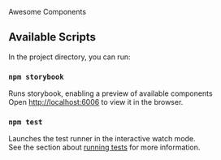 Awesome Components

## Available Scripts

In the project directory, you can run:

### `npm storybook`

Runs storybook, enabling a preview of available components<br />
Open [http://localhost:6006](http://localhost:6006) to view it in the browser.

### `npm test`

Launches the test runner in the interactive watch mode.<br />
See the section about [running tests](https://facebook.github.io/create-react-app/docs/running-tests) for more information.
